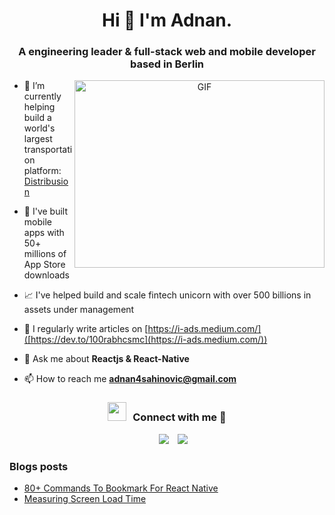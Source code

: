 <h1 align="center">Hi 👋 I'm 
Adnan.</h1>
<h3 align="center">A engineering leader & full-stack web and mobile developer based in Berlin</h3>

<a target="_blank" align="center">
  <img align="right" top="500" height="300" width="400" alt="GIF" src="https://media.giphy.com/media/SWoSkN6DxTszqIKEqv/giphy.gif">
</a>

- 🔭 I’m currently helping build a world's largest transportation platform: <a href="[https://www.distribusion.com/](https://www.distribusion.com/)" target="blank">Distribusion</a>

- 📱 I've built mobile apps with 50+ millions of App Store downloads

- 📈 I've helped build and scale fintech unicorn with over 500 billions in assets under management

- 📝 I regularly write articles on [https://i-ads.medium.com/]([https://dev.to/100rabhcsmc](https://i-ads.medium.com/))

- 💬 Ask me about **Reactjs & React-Native**

- 📫 How to reach me **adnan4sahinovic@gmail.com**

<h3 align="center" > <img src="https://media.giphy.com/media/iY8CRBdQXODJSCERIr/giphy.gif" width="30" height="30" style="margin-right: 10px;">Connect with me 🤝 </h3>

<p align="center">

 <div align="center"  class="icons-social" style="margin-left: 10px;">
        <a style="margin-left: 10px;"  target="_blank" href="https://www.linkedin.com/in/adnansahinovic/">
			<img src="https://img.icons8.com/doodle/40/000000/linkedin--v2.png"></a>
        <a style="margin-left: 10px;" target="_blank" href="https://github.com/adnxy">
		<img src="https://img.icons8.com/doodle/40/000000/github--v1.png"></a>
      </div>

</p>

### Blogs posts

- [80+ Commands To Bookmark For React Native](https://i-ads.medium.com/80-commands-to-bookmark-for-react-native-687d285bbf72)
- [Measuring Screen Load Time](https://i-ads.medium.com/performance-measuring-screen-load-time-0c3322b2a2a4)
